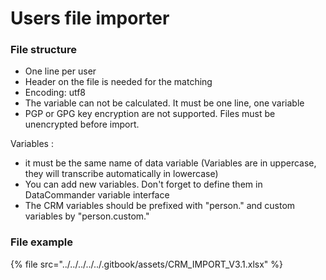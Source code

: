 # Users file importer

### File structure <a href="#data-importcrm-filestructure" id="data-importcrm-filestructure"></a>

* One line per user
* Header on the file is needed for the matching
* Encoding: utf8
* The variable can not be calculated. It must be one line, one variable
* PGP or GPG key encryption are not supported. Files must be unencrypted before import.



Variables :&#x20;

* it must be the same name of data variable (Variables are in uppercase, they will transcribe automatically in lowercase)
* You can add new variables. Don't forget to define them in DataCommander variable interface
* The CRM variables should be prefixed with "person." and custom variables by "person.custom."

### File example

{% file src="../../../../../.gitbook/assets/CRM_IMPORT_V3.1.xlsx" %}
